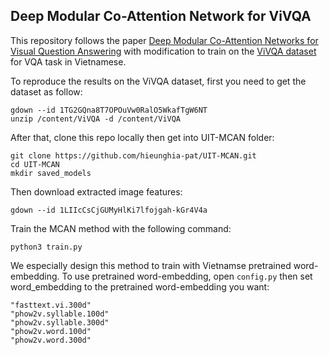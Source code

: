 Deep Modular Co-Attention Network for ViVQA
----

This repository follows the paper [Deep Modular Co-Attention Networks for Visual Question Answering](https://arxiv.org/pdf/1906.10770.pdf) with modification to train on the [ViVQA dataset]() for VQA task in Vietnamese.

To reproduce the results on the ViVQA dataset, first you need to get the dataset as follow:
```
gdown --id 1TG2GQna8T7OPOuVw0RalO5WkafTgW6NT
unzip /content/ViVQA -d /content/ViVQA
```

After that, clone this repo locally then get into UIT-MCAN folder:
```
git clone https://github.com/hieunghia-pat/UIT-MCAN.git
cd UIT-MCAN
mkdir saved_models
```

Then download extracted image features:
```
gdown --id 1LIIcCsCjGUMyHlKi7lfojgah-kGr4V4a
```

Train the MCAN method with the following command:
```
python3 train.py
```

We especially design this method to train with Vietnamse pretrained word-embedding. To use pretrained word-embedding, open `config.py` then set word_embedding to the pretrained word-embedding you want:
```
"fasttext.vi.300d"
"phow2v.syllable.100d"
"phow2v.syllable.300d"
"phow2v.word.100d"
"phow2v.word.300d"
```